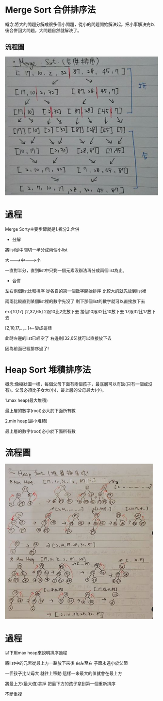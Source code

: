 # Merge Sort 合併排序法

概念:將大的問題分解成很多個小問題，從小的問題開始解決起。把小事解決完以後合併回大問題，大問題自然就解決了。

## 流程圖

![MergeSort](https://github.com/wangweihsin/learning-note/blob/master/%E5%9C%96%E7%89%87/MergeSort%E6%B5%81%E7%A8%8B%E5%9C%96.jpg?raw=true)

# 過程

Merge Sorty主要步驟就是1.拆分2.合併

- 分解

將list從中間切一半分成兩個小list

大--->中--->小

一直對半分，直到list中只剩一個元素沒辦法再分成兩個list為止。

- 合併

左右兩個list比較排序 從各自的第一個數字開始排序 比較大的就先放到list裡

兩兩比較直到某個list裡的數字先沒了 剩下那個list的數字就可以直接放下去

ex:[10,17] [2,32,65] 2跟10比2先放下去 接個10跟32比10放下去 17跟32比17放下去

[2,10,17,_ ,_ ]<--變成這樣

此時左邊的list已經空了 右邊剩[32,65]就可以直接放下去

因為前面已經排序過了!

# Heap Sort 堆積排序法

概念:像樹狀圖一樣，每個父母下面有兩個孩子，最底層可以有缺(只有一個或沒有)。父母必須比子女大(小)，最上層的父母最大(小)。

1.max heap(最大堆積)

最上層的數字(root)必大於下面所有數

2.min heap(最小堆積)

最上層的數字(root)必小於下面所有數

# 流程圖

![流程圖](https://github.com/wangweihsin/learning-note/blob/master/%E5%9C%96%E7%89%87/Heapsort%E6%B5%81%E7%A8%8B%E5%9C%96.jpg?raw=true)

# 過程

以下用max heap來說明排序過程

將list中的元素從最上方一路放下來後 由左至右 子節永遠小於父節

一但孩子比父母大 就往上移動 這樣一來最大的值就會在最上方

將最上方(最大值)拿掉 把最下方的孩子拿到第一個重新排序

不斷重複
